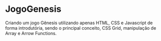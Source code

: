 # JogoGenesis
 Criando um jogo Gênesis utilizando apenas HTML, CSS e Javascript de forma introdutória, sendo o principal conceito, CSS Grid, manipulação de Array e Arrow Functions.
